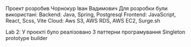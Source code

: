 Проект розробив Чорнокур Іван Вадимович
Для розробки були використані:
Backend: Java, Spring, Postgresql
Frontend: JavaScript, React, Scss, Vite
Cloud: Aws S3, AWS RDS, AWS EC2, Surge.sh

Lab 2:
У проєкті було реалізовано 3 паттерни програмування
Singleton prototype builder